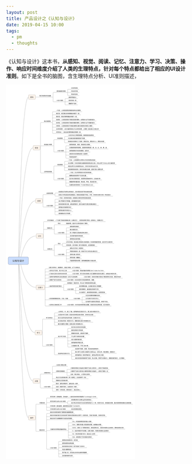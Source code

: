 ```yaml
---
layout: post
title: 产品设计之《认知与设计》
date: 2019-04-15 10:00
tags:
  - pm
  - thoughts
---
```


《认知与设计》这本书，**从感知、视觉、阅读、记忆、注意力、学习、决策、操作、响应时间维度介绍了人类的生理特点，针对每个特点都给出了相应的UI设计准则**。如下是全书的脑图，含生理特点分析、UI准则描述，

![front.png](https://raw.githubusercontent.com/nieannote/nieannote.github.io/master/images/20190415/design.png)
